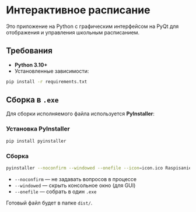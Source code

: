 # Интерактивное расписание

Это приложение на Python с графическим интерфейсом на PyQt для отображения и управления школьным расписанием.

## Требования

* **Python 3.10+**
* Установленные зависимости:

```bash
pip install -r requirements.txt
```

## Сборка в `.exe`

Для сборки исполняемого файла используется **PyInstaller**:

### Установка PyInstaller

```bash
pip install pyinstaller
```

### Сборка

```bash
pyinstaller --noconfirm --windowed --onefile --icon=icon.ico RaspisanieCOD.py; xcopy /E /I /Y /Q /C tmp dist\\tmp\\; cp icon.ico dist/icon.ico
```



* `--noconfirm` — не задавать вопросов в процессе
* `--windowed` — скрыть консольное окно (для GUI)
* `--onefile` — собрать в один `.exe`

Готовый файл будет в папке `dist/`.